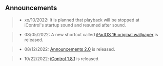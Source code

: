 ## Announcements

> - xx/10/2022:
It is planned that playback will be stopped at iControl's startup sound and resumed after sound.

> - 08/05/2022:
A new shortcut called [iPadOS 16 original wallpaper](https://routinehub.co/shortcut/12748/) is released.

> - 08/12/2022:
[Announcements 2.0](https://routinehub.co/shortcut/12141/) is released.

> - 10/22/2022:
[iControl 1.8.1](https://routinehub.co/shortcut/10743/) is released.
